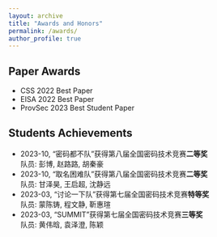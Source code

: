 ```yaml
---
layout: archive
title: "Awards and Honors"
permalink: /awards/
author_profile: true
---
```


## Paper Awards

 - CSS 2022 Best Paper  
 - EISA 2022 Best Paper  
 - ProvSec 2023 Best Student Paper

## Students Achievements

- <i class="fa-sharp fa-regular fa-award" ></i>
2023-10, “密码都不队”获得第八届全国密码技术竞赛**二等奖**  
队员: 彭博, 赵路路, 胡秦豪  
- <i class="fa-sharp fa-regular fa-award" ></i>
2023-10, “取名困难队”获得第八届全国密码技术竞赛**二等奖**  
队员: 甘泽昊, 王启超, 沈静远  
- <i class="fa-sharp fa-regular fa-award" ></i>
2023-03, “讨论一下队”获得第七届全国密码技术竞赛**特等奖**  
队员: 蒙陈铸, 程文静, 靳惠瑄  
- <i class="fa-sharp fa-regular fa-award" ></i>
2023-03, “SUMMIT”获得第七届全国密码技术竞赛**三等奖**  
队员: 黄伟晗, 袁泽澄, 陈颖
